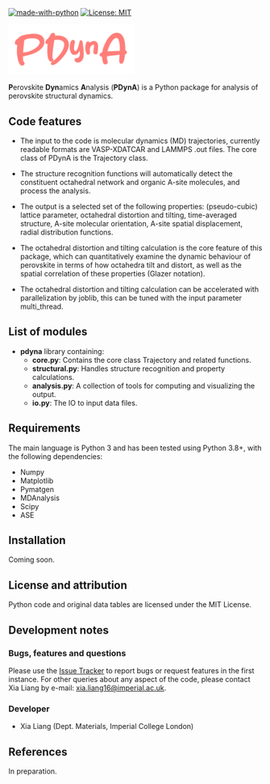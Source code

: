 <!---  [![DOI](https://zenodo.org/badge/DOI/10.5281/zenodo.5553202.svg)](https://doi.org/10.5281/zenodo.5553202) --->
[![made-with-python](https://img.shields.io/badge/Made%20with-Python-1f425f.svg)](https://www.python.org/)
[![License: MIT](https://img.shields.io/badge/License-MIT-yellow.svg)](https://opensource.org/licenses/MIT)

<img src="logo.png" width="250">

**P**erovskite **Dyn**amics **A**nalysis (**PDynA**) is a Python package for analysis of perovskite structural dynamics. 

Code features
--------
- The input to the code is molecular dynamics (MD) trajectories, currently readable formats are VASP-XDATCAR and LAMMPS .out files. The core class of PDynA is the Trajectory class.

- The structure recognition functions will automatically detect the constituent octahedral network and organic A-site molecules, and process the analysis. 

- The output is a selected set of the following properties: (pseudo-cubic) lattice parameter, octahedral distortion and tilting, time-averaged structure, A-site molecular orientation, A-site spatial displacement, radial distribution functions.

- The octahedral distortion and tilting calculation is the core feature of this package, which can quantitatively examine the dynamic behaviour of perovskite in terms of how octahedra tilt and distort, as well as the spatial correlation of these properties (Glazer notation). 

- The octahedral distortion and tilting calculation can be accelerated with parallelization by joblib, this can be tuned with the input parameter multi_thread. 


List of modules
-------

* **pdyna** library containing:
  * **core.py**: Contains the core class Trajectory and related functions. 
  * **structural.py**: Handles structure recognition and property calculations. 
  * **analysis.py**: A collection of tools for computing and visualizing the output.
  * **io.py**: The IO to input data files.


Requirements
------------

The main language is Python 3 and has been tested using Python 3.8+, with the following dependencies:
- Numpy
- Matplotlib
- Pymatgen
- MDAnalysis
- Scipy
- ASE


Installation
------------

Coming soon.


License and attribution
-----------------------

Python code and original data tables are licensed under the MIT License.


Development notes
-----------------

### Bugs, features and questions
Please use the [Issue Tracker](https://github.com/aLearningMachine/PDynA/issues) to report bugs or request features in the first instance. For other queries about any aspect of the code, please contact Xia Liang by e-mail: xia.liang16@imperial.ac.uk. 


### Developer
- Xia Liang (Dept. Materials, Imperial College London)


References
----------

In preparation.
